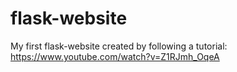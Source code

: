 # flask-website
My first flask-website created by following a tutorial: https://www.youtube.com/watch?v=Z1RJmh_OqeA
